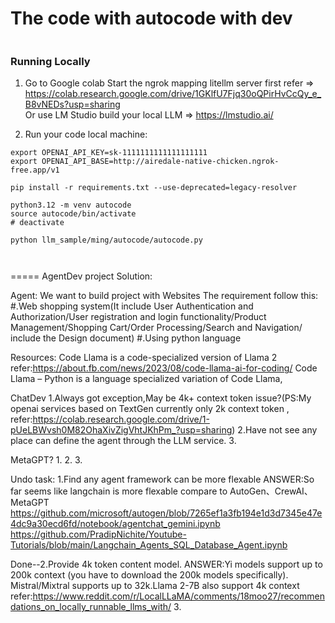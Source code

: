 # The code with autocode with dev
```

```

### Running Locally

1. Go to Google colab Start the ngrok mapping litellm server first refer => https://colab.research.google.com/drive/1GKlfU7Fjq30oQPirHvCcQy_e_B8vNEDs?usp=sharing    
Or use LM Studio build your local LLM => https://lmstudio.ai/


2. Run your code local machine:
```
export OPENAI_API_KEY=sk-1111111111111111111
export OPENAI_API_BASE=http://airedale-native-chicken.ngrok-free.app/v1

pip install -r requirements.txt --use-deprecated=legacy-resolver

python3.12 -m venv autocode
source autocode/bin/activate
# deactivate

python llm_sample/ming/autocode/autocode.py



```





=====
AgentDev project Solution:

Agent:
We want to build project with Websites 
The requirement follow this:
#.Web shopping system(It include User Authentication and Authorization/User registration and login functionality/Product Management/Shopping Cart/Order Processing/Search and Navigation/ include the Design document)
#.Using python language

Resources:
Code Llama is a code-specialized version of Llama 2 refer:https://about.fb.com/news/2023/08/code-llama-ai-for-coding/
Code Llama – Python is a language specialized variation of Code Llama,


ChatDev 
1.Always got exception,May be 4k+ context token issue?(PS:My openai services based on TextGen currently only 2k context token , refer:https://colab.research.google.com/drive/1-pUeLBWvsh0M82OhaXivZigVhtJKhPm_?usp=sharing)
2.Have not see any place can define the agent through the LLM service.
3.


MetaGPT?
1.
2.
3.




Undo task:
1.Find any agent framework can be more flexable
ANSWER:So far seems like langchain is more flexable compare to AutoGen、CrewAI、MetaGPT
https://github.com/microsoft/autogen/blob/7265ef1a3fb194e1d3d7345e47e4dc9a30ecd6fd/notebook/agentchat_gemini.ipynb
https://github.com/PradipNichite/Youtube-Tutorials/blob/main/Langchain_Agents_SQL_Database_Agent.ipynb


Done--2.Provide 4k token content model.
ANSWER:Yi models support up to 200k context (you have to download the 200k models specifically). Mistral/Mixtral supports up to 32k.Llama 2-7B also support 4k  context
refer:https://www.reddit.com/r/LocalLLaMA/comments/18moo27/recommendations_on_locally_runnable_llms_with/
3.

